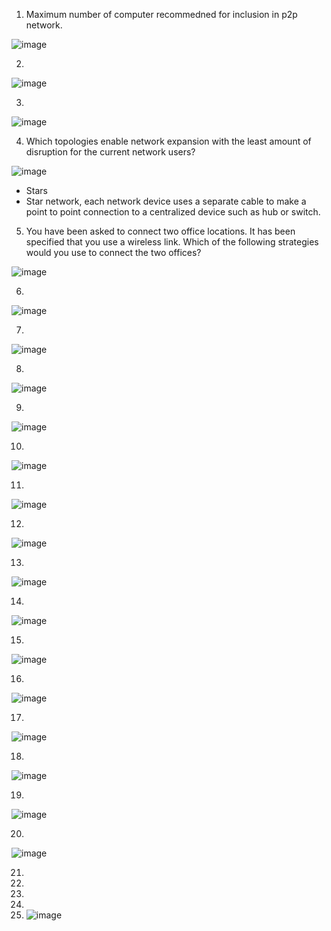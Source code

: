 1. Maximum number of computer recommedned for inclusion in p2p network.

![image](https://github.com/jefftsui1/Cybersecurity-Home-Labs/assets/46698661/ba7a061d-2d8b-4531-b926-78eeeaee03ce)

2.

![image](https://github.com/jefftsui1/Cybersecurity-Home-Labs/assets/46698661/8b323869-cbc3-454d-85b4-0055591a677f)

3.

![image](https://github.com/jefftsui1/Cybersecurity-Home-Labs/assets/46698661/ce66c3f6-e3e0-4017-8e53-98283d8d96d4)


4. Which topologies enable network expansion with the least amount of disruption for the current network users?


![image](https://github.com/jefftsui1/Cybersecurity-Home-Labs/assets/46698661/d9b33000-13d3-4383-9ef1-b38b781ecd78)


- Stars
- Star network, each network device uses a separate cable to make a point to point connection to a centralized device such as hub or switch.

5. You have been asked to connect two office locations. It has been specified that you use a wireless link. Which of the following strategies would you use to connect the two offices?


![image](https://github.com/jefftsui1/Cybersecurity-Home-Labs/assets/46698661/2eb9de35-5bd5-46f5-a843-695cc4de3451)




6.
![image](https://github.com/jefftsui1/Cybersecurity-Home-Labs/assets/46698661/debab777-d79d-4f4b-8949-b7818caede42)


7.
![image](https://github.com/jefftsui1/Cybersecurity-Home-Labs/assets/46698661/80eb8643-ade1-4321-9152-7f78bf3f8496)



8.
![image](https://github.com/jefftsui1/Cybersecurity-Home-Labs/assets/46698661/d1de173e-dd0b-4332-b3e6-854b44aada7b)



9.
![image](https://github.com/jefftsui1/Cybersecurity-Home-Labs/assets/46698661/df6bbe3c-edf7-40bd-8c2b-7051927399b8)


10.
![image](https://github.com/jefftsui1/Cybersecurity-Home-Labs/assets/46698661/6a8f4308-44fa-449d-ad8a-12234c64a94e)


11.
![image](https://github.com/jefftsui1/Cybersecurity-Home-Labs/assets/46698661/8004a134-ec27-44de-924f-53505a9c0a4c)



12.
![image](https://github.com/jefftsui1/Cybersecurity-Home-Labs/assets/46698661/78dbee66-3c4d-4640-bcab-9db0542638b4)



13.
![image](https://github.com/jefftsui1/Cybersecurity-Home-Labs/assets/46698661/c25fde57-6a4c-4750-b3dc-3cae06206551)


14.
![image](https://github.com/jefftsui1/Cybersecurity-Home-Labs/assets/46698661/be0d9fc0-2dd5-496a-85ca-6593d3972f8c)


15. 
![image](https://github.com/jefftsui1/Cybersecurity-Home-Labs/assets/46698661/258d4d3a-ec8b-45b0-9358-955cebd3a2f6)

16.
![image](https://github.com/jefftsui1/Cybersecurity-Home-Labs/assets/46698661/f2ebf1e3-412b-4177-b1d7-9fafe3f93e9e)


17.
![image](https://github.com/jefftsui1/Cybersecurity-Home-Labs/assets/46698661/b34e2db4-f3f3-4e4d-be14-02ee3c0c35cd)


18.
![image](https://github.com/jefftsui1/Cybersecurity-Home-Labs/assets/46698661/dbeb56a7-3189-4fab-9481-0f405960636e)

19.
![image](https://github.com/jefftsui1/Cybersecurity-Home-Labs/assets/46698661/e1ad70ac-3a0b-4bcd-86af-809fc6d44f32)


20.
![image](https://github.com/jefftsui1/Cybersecurity-Home-Labs/assets/46698661/da19052c-0727-4c22-b36a-46bd68a26c1e)

21.
22.
23.
24.
25. ![image](https://github.com/jefftsui1/Cybersecurity-Home-Labs/assets/46698661/e7caeea9-497b-4371-9c80-621f04b8906f)
